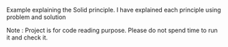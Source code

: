 Example explaining the Solid principle. I have explained each principle using problem and solution

Note : Project is for code reading purpose. Please do not spend time to run it and check it.